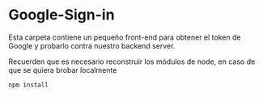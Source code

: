 # Google-Sign-in

Esta carpeta contiene un pequeño front-end para obtener el token de Google y probarlo contra nuestro backend server.


Recuerden que es necesario reconstruir los módulos de node, en caso de que se quiera brobar localmente

```
npm install
```